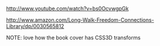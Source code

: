 http://www.youtube.com/watch?v=bs0OcvwgpGk

http://www.amazon.com/Long-Walk-Freedom-Connections-Library/dp/0030565812

NOTE: love how the book cover has CSS3D transforms